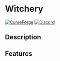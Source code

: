 
# Witchery



[![CurseForge](https://img.shields.io/badge/Download%20on-CurseForge-orange?style=flat-square)](https://curseforge.com)
[![Discord](https://img.shields.io/discord/yourdiscordid?label=Join%20Discord&logo=discord&style=flat-square)](https://discord.com)

## Description

## Features
